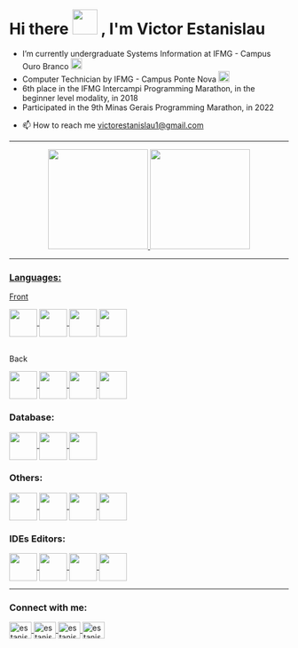 <h1>Hi there
  <a><img src="https://cdn.discordapp.com/emojis/852645001079029881.gif?v=1" width="45" height="45"/></a>
  , I'm Victor Estanislau
</h1>
<p>
<ul>
   <li>
      I’m currently undergraduate Systems Information at IFMG - Campus Ouro Branco <a><img src="https://cdn.discordapp.com/emojis/851604969501360138.png?v=1" width="20" height="20"/></a>
  </li>
  <li>
    Computer Technician by IFMG - Campus Ponte Nova <a><img src="https://cdn.discordapp.com/emojis/851604969501360138.png?v=1" width="20" height="20"/></a>
  </li>
  </li>
    <li>
     6th place in the IFMG Intercampi Programming Marathon, in the beginner level modality, in 2018
  </li>
  <li>
     Participated in the 9th Minas Gerais Programming Marathon, in 2022
  </li>
  <li>
  <p>
    <g-emoji class="g-emoji" alias="mailbox" fallback-src="https://github.githubassets.com/images/icons/emoji/unicode/1f4eb.png">📫</g-emoji>
    How to reach me
    <a href="mailto:victorestanislau1@gmail.com">victorestanislau1@gmail.com</a>
  </p>
</li>
</ul>
</p>
<div>
  <hr>
    <div align="center">
      <a href="https://github.com/EstanisVictor">
        <img height="180em" src="https://github-readme-stats.vercel.app/api?username=EstanisVictor&show_icons=true&theme=merko&include_all_commits=true&count_private=true"/>
      <img height="180em" src="https://github-readme-stats.vercel.app/api/top-langs/?username=EstanisVictor&layout=compact&langs_count=7&theme=merko"/>
    </div>
  <hr>
  <h3>Languages:</h3>
  
  <p>Front</p>
  <a href = "https://html.com">
    <img align="center" height="50" width="50" src="https://cdn.jsdelivr.net/gh/devicons/devicon/icons/html5/html5-plain-wordmark.svg">
  </a>
  <a href = "https://www.w3.org/Style/CSS/Overview.en.html">
    <img align="center" height="50" width="50" src="https://cdn.jsdelivr.net/gh/devicons/devicon/icons/css3/css3-plain-wordmark.svg">
  </a>
  <a href = "https://www.javascript.com">
    <img align="center" height="50" width="50" src="https://cdn.jsdelivr.net/gh/devicons/devicon/icons/javascript/javascript-original.svg">
  </a>
  <a href = "https://www.typescriptlang.org">
    <img align="center" height="50" width="50" src="https://cdn.jsdelivr.net/gh/devicons/devicon/icons/typescript/typescript-original.svg" />
  </a>
  <br><br>
  
  <p>Back</p>
  <a href = "https://www.java.com/pt-BR/">
    <img align="center" height="50" width="50" src="https://cdn.jsdelivr.net/gh/devicons/devicon/icons/java/java-original-wordmark.svg">
  </a>
  <a href = "https://www.python.org">
    <img align="center" height="50" width="50" src="https://cdn.jsdelivr.net/gh/devicons/devicon/icons/python/python-original-wordmark.svg">
  </a>
  <a href = "https://docs.microsoft.com/pt-br/cpp/cpp/welcome-back-to-cpp-modern-cpp?view=msvc-170">
    <img align="center" height="50" width="50" src="https://cdn.jsdelivr.net/gh/devicons/devicon/icons/cplusplus/cplusplus-original.svg">
  </a>
  <a href = "https://www.php.net">
    <img align="center" height="50" width="50" src="https://cdn.jsdelivr.net/gh/devicons/devicon/icons/php/php-original.svg" />
  </a>
  <br>
  
  <h3>Database:</h3>
  <a href = "https://www.mysql.com">
    <img align="center" height="50" width="50" src="https://cdn.jsdelivr.net/gh/devicons/devicon/icons/mysql/mysql-original-wordmark.svg">
  </a>
  <a href = "https://www.postgresql.org">
    <img align="center" height="50" width="50" src="https://cdn.jsdelivr.net/gh/devicons/devicon/icons/postgresql/postgresql-original-wordmark.svg">
  </a>
  <a href = "https://www.sqlite.org/index.html">
    <img align="center" height="50" width="50" src="https://cdn.jsdelivr.net/gh/devicons/devicon/icons/sqlite/sqlite-original-wordmark.svg">
  </a>
  
  <br>
  <h3>Others:</h3>
  <a href = "https://www.android.com/intl/pt-BR_br/">
    <img align="center" height="50" width="50" src="https://cdn.jsdelivr.net/gh/devicons/devicon/icons/android/android-original-wordmark.svg">
  </a>
  <a href = "https://ubuntu.com">
    <img align="center" height="50" width="50" src="https://cdn.jsdelivr.net/gh/devicons/devicon/icons/ubuntu/ubuntu-plain-wordmark.svg">
  </a>
  <a href = "https://www.linux.org">
    <img align="center" height="50" width="50" src="https://cdn.jsdelivr.net/gh/devicons/devicon/icons/linux/linux-original.svg">
  </a>
  <a href = "https://git-scm.com">
    <img align="center" height="50" width="50" src="https://cdn.jsdelivr.net/gh/devicons/devicon/icons/git/git-plain-wordmark.svg">
  </a>
  
  <br>
  <h3>IDEs Editors:</h3>
  <a href = "https://developer.android.com">
    <img align="center" height="50" width="50" src="https://cdn.jsdelivr.net/gh/devicons/devicon/icons/androidstudio/androidstudio-original.svg">
  </a>
  <a href = "https://www.jetbrains.com/pt-br/pycharm/download/#section=windows">
    <img align="center" height="50" width="50" src="https://cdn.jsdelivr.net/gh/devicons/devicon/icons/pycharm/pycharm-original.svg">
  </a>
  <a href = "https://code.visualstudio.com">
    <img align="center"height="50" width="50" src="https://cdn.jsdelivr.net/gh/devicons/devicon/icons/visualstudio/visualstudio-plain.svg">
  </a>
  <a href = "https://www.jetbrains.com/pt-br/idea/">
    <img align="center" height="50" width="50" src="https://cdn.jsdelivr.net/gh/devicons/devicon/icons/intellij/intellij-original.svg">
  </a>
  
  <hr>
</div>
<div>
  <h3>Connect with me:</h3>  
    <a href="https://twitter.com/estanisvictor" target="blank">
    <img align="center" src="https://raw.githubusercontent.com/rahuldkjain/github-profile-readme-generator/master/src/images/icons/Social/twitter.svg" alt="estanisvictor" height="30" width="40" />
    </a>
<a href="https://linkedin.com/in/estanisvictor" target="blank">
<img align="center" src="https://raw.githubusercontent.com/rahuldkjain/github-profile-readme-generator/master/src/images/icons/Social/linked-in-alt.svg" alt="estanisvictor" height="30" width="40" />
</a>
<a href="https://www.facebook.com/victorestanislau.estanislau" target="blank">
<img align="center" src="https://raw.githubusercontent.com/rahuldkjain/github-profile-readme-generator/master/src/images/icons/Social/facebook.svg" alt="estanisvictor" height="30" width="40" />
</a>
<a href="https://instagram.com/estanisvictor" target="blank">
<img align="center" src="https://raw.githubusercontent.com/rahuldkjain/github-profile-readme-generator/master/src/images/icons/Social/instagram.svg" alt="estanisvictor" height="30" width="40" />
</a>
</div>
